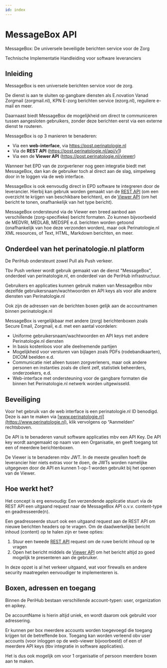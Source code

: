 ```yaml
---
id: index
---
```


# MessageBox API

MessageBox: De universele beveiligde berichten service voor de Zorg

Technische Implementatie Handleiding voor software leveranciers

## Inleiding

MessageBox is een universele berichten service voor de zorg.

De dienst is aan te sluiten op gangbare diensten als E.novation Vanad Zorgmail (zorgmail.nl), KPN E-zorg berichten service (ezorg.nl), reguliere e-mail en meer.

Daarnaast biedt MessageBox de mogelijkheid om direct te communiceren tussen aangesloten gebruikers, zonder deze berichten eerst via een externe dienst te routeren.

MessageBox is op 3 manieren te benaderen:

* Via een **web-interface**, via https://post.perinatologie.nl
* Via de **REST API** (https://post.perinatologie.nl/api/v1)
* Via een de **Viewer API** (https://post.perinatologie.nl/viewer)

Wanneer het EPD van de zorgverlener nog geen integratie biedt met MessageBox, dan kan de gebruiker toch al direct aan de slag, simpelweg door in te loggen via de web interface.

MessageBox is ook eenvoudig direct in EPD software te integreren door de leverancier. Hierbij kan gebruik worden gemaakt van de [REST API](rest-api.html) (om een overzicht te krijgen van beschikbare berichten), en de [Viewer API](viewer-api.html) (om het bericht te tonen, onafhankelijk van het type bericht).

MessageBox ondersteund via de Viewer een breed aanbod aan verschillende (zorg-specifieke) bericht formaten. Zo kunnen bijvoorbeeld de MEDVRI, MEDLAB, MEDSPE e.d. berichten worden getoond (onafhankelijk van hoe deze verzonden worden), maar ook Perinatologie.nl XML resources, of Text, HTML, Markdown berichten, en meer.

## Onderdeel van het perinatologie.nl platform 

De PeriHub ondersteunt zowel Pull als Push verkeer.

Tbv Push verkeer wordt gebruik gemaakt van de dienst "MessageBox", onderdeel van perinatologie.nl, en onderdeel van de PeriHub infrastructuur.

Gebruikers en applicaties kunnen gebruik maken van MessageBox mbv dezelfde gebruikersnaam/wachtwoorden en API keys als voor alle andere diensten van Perinatologie.nl

Ook zijn de adressen van de berichten boxen gelijk aan de accountnamen binnen perinatologie.nl

MessageBox is vergelijkbaar met andere (zorg) berichtenboxen zoals Secure Email, Zorgmail, e.d. met een aantal voordelen:

* Uniforme gebruikersnaam/wachtwoorden en API keys met andere Perinatologie.nl diensten
* In basis kostenloos voor alle deelnemende partijen
* Mogelijkheid voor versturen van bijlagen zoals PDFs (rodebandkaarten), DICOM beelden e.d.
* Communicatie niet alleen tussen zorgverleners, maar ook andere personen en instanties zoals de client zelf, statistiek beheerders, onderzoekers, e.d.
* Web-interface met ondersteuning voor de gangbare formaten die binnen het Perinatologie.nl netwerk worden uitgewisseld.

## Beveiliging

Voor het gebruik van de web interface is een perinatologie.nl ID benodigd. Deze is aan te maken via [www.perinatologie.nl](https://www.perinatologie.nl), klik vervolgens op “Aanmelden” rechtsboven.

De API is te benaderen vanuit software applicaties mbv een API Key. De API key wordt aangemaakt op naam van een Organisatie, en geeft toegang tot een of meerdere berichtenboxen.

De Viewer is te benaderen mbv JWT. In de meeste gevallen hoeft de leverancier hier niets extras voor te doen, de JWTs worden namelijke uitgegeven door de API en kunnen 1-op-1 worden gebruikt bij het openen van de Viewer.

## Hoe werkt het?

Het concept is erg eenvoudig: Een verzendende applicatie stuurt via de REST API een uitgaand request naar de MessageBox API o.v.v. content-type en geadresseerde(n).

Een geadresseerde stuurt ook een uitgaand request aan de REST API om nieuwe berichten headers op te vragen. Om de daadwerkelijke bericht inhoud (content) op te halen zijn er twee opties:

1. Stuur een tweede [REST API](rest-api.html) request om de ruwe bericht inhoud op te vragen
2. Open het bericht middels de [Viewer API](viewer-api.html) om het bericht altijd zo goed mogelijk te presenteren aan de gebruiker.

In deze opzet is al het verkeer uitgaand, wat voor firewalls en andere security maatregelen eenvoudiger te implementeren is.

## Boxen, adressen en toegang

Binnen de PeriHub bestaan verschillende account-typen: user, organization en apikey.

De accountName is hierin altijd uniek, en wordt daarom ook gebruikt voor adressering.

Er kunnen per box meerdere accounts worden toegevoegd die toegang krijgen tot de betreffende box.
Toegang kan worden verleend obv user accounts (voor inloggen op de web-viewer bijvoorbeeld) of een of meerdere API keys (tbv integratie in software applicaties).

Het is dus ook mogelijk om voor 1 organisatie of persoon meerdere boxen aan te maken.

